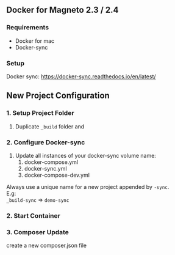 ## Docker for Magneto 2.3 / 2.4 

### Requirements
- Docker for mac
- Docker-sync

### Setup
Docker sync: https://docker-sync.readthedocs.io/en/latest/

## New Project Configuration
### 1. Setup Project Folder
1. Duplicate `_build` folder and  
### 2. Configure Docker-sync
1. Update all instances of your docker-sync volume name:
   1. docker-compose.yml
   2. docker-sync.yml
   3. docker-compose-dev.yml

Always use a unique name for a new project appended by `-sync`.     
E.g:  
`_build-sync` => `demo-sync`

### 2. Start Container
### 3. Composer Update
create a new composer.json file 
